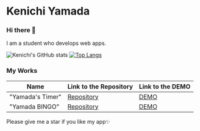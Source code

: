 # Kenichi Yamada
### Hi there 👋
I am a student who develops web apps. 

![Kenichi's GitHub stats](https://github-readme-stats.vercel.app/api?username=r-40021&show_icons=true) 
[![Top Langs](https://github-readme-stats.vercel.app/api/top-langs/?username=r-40021)](https://github.com/anuraghazra/github-readme-stats)
### My Works
| Name | Link to the Repository | Link to the DEMO |
| ---- | ---- | ---- |
| "Yamada's Timer" | [Repository](https://github.com/r-40021/countdown-timer) | [DEMO](https://r-40021.github.io/countdown-timer/) |
| "Yamada BINGO" | [Repository](https://github.com/r-40021/bingo) | [DEMO](https://r-40021.github.io/bingo/) |

Please give me a star if you like my app✨
